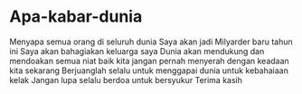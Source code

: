 # Apa-kabar-dunia
Menyapa semua orang di seluruh dunia
Saya akan jadi Milyarder baru tahun ini
Saya akan bahagiakan keluarga saya
Dunia akan mendukung dan mendoakan semua niat baik kita
jangan pernah menyerah dengan keadaan kita sekarang
Berjuanglah selalu untuk menggapai dunia untuk kebahaiaan kelak
Jangan lupa selalu berdoa untuk bersyukur
Terima kasih
